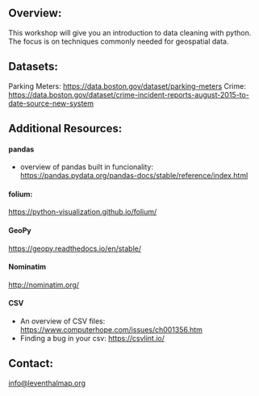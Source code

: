 ## Overview:
This workshop will give you an introduction to data cleaning with python.  The focus is on techniques commonly needed for geospatial data.

## Datasets:
Parking Meters: https://data.boston.gov/dataset/parking-meters
Crime: https://data.boston.gov/dataset/crime-incident-reports-august-2015-to-date-source-new-system


## Additional Resources:
  #### pandas
  - overview of pandas built in funcionality: https://pandas.pydata.org/pandas-docs/stable/reference/index.html
  
  #### folium:
  https://python-visualization.github.io/folium/
  
  #### GeoPy
  https://geopy.readthedocs.io/en/stable/
  
  #### Nominatim
  http://nominatim.org/
  
  #### CSV
  - An overview of CSV files: https://www.computerhope.com/issues/ch001356.htm
  - Finding a bug in your csv: https://csvlint.io/



## Contact:
info@leventhalmap.org 
